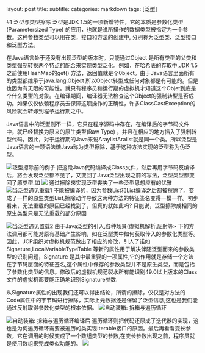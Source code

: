 layout: post
title: 
subtitle: 
categories: markdown
tags: [泛型]

#1 泛型与类型擦除
泛型是JDK 1.5的一项新增特性，它的本质是参数化类型(Parametersized Type) 的应用，也就是说所操作的数据类型被指定为一个参数。这种参数类型可以用在类，接口和方法的创建中, 分別称为泛型类、泛型接口和泛型方法。

在Java语言处于还没有出现泛型的版本时。只能通过Object 是所有类型的父类和类型强制转换两个特点的配合来实现类型泛化。例如，在哈希表的存取中,JDK 1.5之前使用HashMap的get() 方法，返回值就是个0bject。由于Java语言里面所有的类型都维承于java.lang.Object 所以Object转型成任何对象都是有可能的。但是也因为有无限的可能性。就只有程序员和运行期的虚拟机才知道这个Objet到底是个什么类型的对象。在编译期间，编译器无法检查这个Object的强制转型是否成功。如果仅仅依赖程序员去保障这项操作的正确性，许多ClassCastException的风险就会转嫁到程予运行期之中。

Java语言中的泛型则不一样，它只在程序源码中存在，在编译后的字节码文件中，就已经替换为原来的原生类型(Raw Type) ，并且在相应的地方插入了强制转型代码，因此，对于运行期的Java来说Araylist<int>Aralist<String>就是同一个类。所以泛型是Java语言的一颗语法糖Java称为类型擦除，基于这种方法实现的泛型称为伪泛型。

![泛型擦除前的例子](https://upload-images.jianshu.io/upload_images/4685968-2c93db4ccfaf1fc4.png?imageMogr2/auto-orient/strip%7CimageView2/2/w/1240)
把这段Java代码编译成Class文件，然后再用字节码反编译后，將会发现泛型都不见了，又变回了Java泛型出现之前的写法，泛型类型都变回了原类型.如
![](https://upload-images.jianshu.io/upload_images/4685968-73b7f4720749ecbb.png?imageMogr2/auto-orient/strip%7CimageView2/2/w/1240)
通过擦除來实现泛型丧失了一些泛型思想应有的优雅
![当泛型遇见重载1](https://upload-images.jianshu.io/upload_images/4685968-38a718d9584c5ed6.png?imageMogr2/auto-orient/strip%7CimageView2/2/w/1240)
不能被编译的，因为参数List<Integer>和List<String>编译之后都被擦除了。变成了一样的原生类型List<E>,擦除动作导致这两种方法的特征签名变得一模一样。初步看来，无法重载的原因已经找到了，但真的就如此吗? 只能说，泛型擦除成相同的原生类型只是无法重载的部分原因

![当泛型遇见置载2](https://upload-images.jianshu.io/upload_images/4685968-f6c1eeaed390cd9a.png?imageMogr2/auto-orient/strip%7CimageView2/2/w/1240)
由于Java泛型的引入,各种场景(虚拟机解析,反射等> 下的方法调用都可能对原有基础产生影响，如在泛型类中如何获取传入的参数化类型等。因此，JCP组织对虚拟机规范做出了相应的修改，引人了诺如Signature,LocalVariableTypeTable 等新的属性用于解决伴随泛型而来的参数类型的识别问题，Signature 是其中最重要的一项属性,它的作用就是存储一个方法在字节码层面的特征签名,这个属性中保存的参数类型并不是原生类型，而是包括了参数化类型的信息。修改后的虚拟机规范裂水所有能识别49.0以上版本的Class
文件的虚拟机都要能正确地识别Signature参数.

从Signature属性的出现我们还可以得出结论，所谓的擦除，仅仅是对方法的Code属性中的宇节码进行擦除，实际上元数据还是保留了泛型信息,这也是我们能通过反射取得参数化类型的根本依据。
![自动装箱: 拆箱与遍历循环](https://upload-images.jianshu.io/upload_images/4685968-2866b12ca5564476.png?imageMogr2/auto-orient/strip%7CimageView2/2/w/1240)

![自动装箱: 拆箱与遍历循环编译后](https://upload-images.jianshu.io/upload_images/4685968-0433b37de73e7230.png?imageMogr2/auto-orient/strip%7CimageView2/2/w/1240)
遍历循环则把代码还原成了迭代器的实现，这也是为何遍历循环需要被遍历的类实现Iterable接口的原因。最后再看看变长参数，它在调用的时候变成了一个数组类型的参数,在变长参数出现之前，程序员就是使用数组来完成类似功能的。
![](https://upload-images.jianshu.io/upload_images/4685968-7fe6b94f0458dfda.png?imageMogr2/auto-orient/strip%7CimageView2/2/w/1240)



